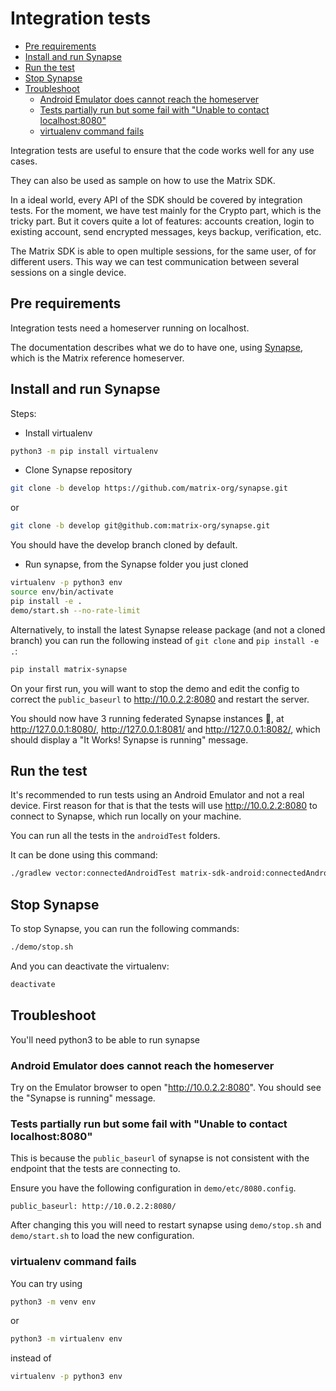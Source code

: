 # Integration tests

<!--- TOC -->

* [Pre requirements](#pre-requirements)
* [Install and run Synapse](#install-and-run-synapse)
* [Run the test](#run-the-test)
* [Stop Synapse](#stop-synapse)
* [Troubleshoot](#troubleshoot)
    * [Android Emulator does cannot reach the homeserver](#android-emulator-does-cannot-reach-the-homeserver)
    * [Tests partially run but some fail with "Unable to contact localhost:8080"](#tests-partially-run-but-some-fail-with-"unable-to-contact-localhost:8080")
    * [virtualenv command fails](#virtualenv-command-fails)

<!--- END -->

Integration tests are useful to ensure that the code works well for any use cases.

They can also be used as sample on how to use the Matrix SDK.

In a ideal world, every API of the SDK should be covered by integration tests. For the moment, we have test mainly for the Crypto part, which is the tricky
part. But it covers quite a lot of features: accounts creation, login to existing account, send encrypted messages, keys backup, verification, etc.

The Matrix SDK is able to open multiple sessions, for the same user, of for different users. This way we can test communication between several sessions on a
single device.

## Pre requirements

Integration tests need a homeserver running on localhost.

The documentation describes what we do to have one, using [Synapse](https://github.com/matrix-org/synapse/), which is the Matrix reference homeserver.

## Install and run Synapse

Steps:

- Install virtualenv

```bash
python3 -m pip install virtualenv
```

- Clone Synapse repository

```bash
git clone -b develop https://github.com/matrix-org/synapse.git
```

or

```bash
git clone -b develop git@github.com:matrix-org/synapse.git
```

You should have the develop branch cloned by default.

- Run synapse, from the Synapse folder you just cloned

```bash
virtualenv -p python3 env
source env/bin/activate
pip install -e .
demo/start.sh --no-rate-limit

```

Alternatively, to install the latest Synapse release package (and not a cloned branch) you can run the following instead of `git clone` and `pip install -e .`:

```bash
pip install matrix-synapse
```

On your first run, you will want to stop the demo and edit the config to correct the `public_baseurl` to http://10.0.2.2:8080 and restart the server.

You should now have 3 running federated Synapse instances 🎉, at http://127.0.0.1:8080/, http://127.0.0.1:8081/ and  http://127.0.0.1:8082/, which should display
a "It Works! Synapse is running" message.

## Run the test

It's recommended to run tests using an Android Emulator and not a real device. First reason for that is that the tests will use http://10.0.2.2:8080 to connect
to Synapse, which run locally on your machine.

You can run all the tests in the `androidTest` folders.

It can be done using this command:

```bash
./gradlew vector:connectedAndroidTest matrix-sdk-android:connectedAndroidTest
```

## Stop Synapse

To stop Synapse, you can run the following commands:

```bash
./demo/stop.sh
```

And you can deactivate the virtualenv:

```bash
deactivate
```

## Troubleshoot

You'll need python3 to be able to run synapse

### Android Emulator does cannot reach the homeserver

Try on the Emulator browser to open "http://10.0.2.2:8080". You should see the "Synapse is running" message.

### Tests partially run but some fail with "Unable to contact localhost:8080"

This is because the `public_baseurl` of synapse is not consistent with the endpoint that the tests are connecting to.

Ensure you have the following configuration in `demo/etc/8080.config`.

```
public_baseurl: http://10.0.2.2:8080/
```

After changing this you will need to restart synapse using `demo/stop.sh` and `demo/start.sh` to load the new configuration.

### virtualenv command fails

You can try using

```bash
python3 -m venv env
```

or

```bash
python3 -m virtualenv env
```

instead of

```bash
virtualenv -p python3 env
```
